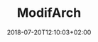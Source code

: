 ---
title: ModifArch
date: 2018-07-20T12:10:03+02:00
lastmod: 2018-07-20T12:10:03+02:00
cover: "/img/default1.jpg"
draft: true
categories: ["category1"]
tags: ["tag1", "tag2"]
description: Salut c'est une desc de base
---